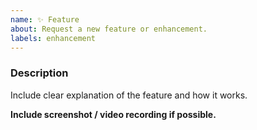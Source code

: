 ```yaml
---
name: ✨ Feature
about: Request a new feature or enhancement.
labels: enhancement
---
```


### Description
Include clear explanation of the feature and how it works.

**Include screenshot / video recording if possible.**
